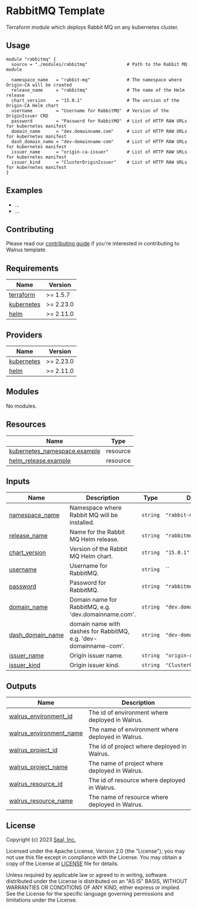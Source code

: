 # RabbitMQ Template

Terraform module which deploys Rabbit MQ on any kubernetes cluster.

## Usage

```hcl
module "rabbitmq" {
  source = "./modules/rabbitmq"               # Path to the Rabbit MQ module

  namespace_name   = "rabbit-mq"              # The namespace where Origin-CA will be created
  release_name     = "rabbitmq"               # The name of the Helm release
  chart_version    = "15.0.1"                 # The version of the Origin-CA Helm chart
  username         = "Username for RabbitMQ"  # Version of the OriginIssuer CRD
  password         = "Password for RabbitMQ"  # List of HTTP RAW URLs for kubernetes manifest
  domain_name      = "dev.domainname.com"     # List of HTTP RAW URLs for kubernetes manifest
  dash_domain_name = "dev-domainname-com"     # List of HTTP RAW URLs for kubernetes manifest
  issuer_name      = "origin-ca-issuer"       # List of HTTP RAW URLs for kubernetes manifest
  issuer_kind      = "ClusterOriginIssuer"    # List of HTTP RAW URLs for kubernetes manifest
}
```

## Examples

- ...
- ...

## Contributing

Please read our [contributing guide](./docs/CONTRIBUTING.md) if you're interested in contributing to Walrus template.

<!-- BEGIN_TF_DOCS -->
## Requirements

| Name | Version |
|------|---------|
| <a name="requirement_terraform"></a> [terraform](#requirement\_terraform) | >= 1.5.7 |
| <a name="requirement_kubernetes"></a> [kubernetes](#requirement\_kubernetes) | >= 2.23.0 |
| <a name="requirement_helm"></a> [helm](#requirement\_helm) | >= 2.11.0 |

## Providers

| Name | Version |
|------|---------|
| <a name="provider_kubernetes"></a> [kubernetes](#provider\_kubernetes) | >= 2.23.0 |
| <a name="provider_helm"></a> [helm](#provider\_helm) | >= 2.11.0 |

## Modules

No modules.

## Resources

| Name | Type |
|------|------|
| [kubernetes_namespace.example](https://registry.terraform.io/providers/hashicorp/kubernetes/latest/docs/resources/namespace) | resource |
| [helm_release.example](https://registry.terraform.io/providers/hashicorp/helm/latest/docs/resources/release) | resource |

## Inputs

| Name | Description | Type | Default | Required |
|------|-------------|------|---------|:--------:|
| <a name="input_namespace_name"></a> [namespace_name](#input_namespace_name) | Namespace where Rabbit MQ will be installed. | `string` | `"rabbit-mq"` | no |
| <a name="input_release_name"></a> [release_name](#input_release_name) | Name for the Rabbit MQ Helm release. | `string` | `"rabbitmq"` | no |
| <a name="input_chart_version"></a> [chart_version](#input_chart_version) | Version of the Rabbit MQ Helm chart. | `string` | `"15.0.1"` | no |
| <a name="input_username"></a> [username](#input_username) | Username for RabbitMQ. | `string` | `` | yes |
| <a name="input_password"></a> [password](#input_password) | Password for RabbitMQ. | `string` | `"rabbitmq"` | yes |
| <a name="input_domain_name"></a> [domain_name](#input_domain_name) | Domain name for RabbitMQ, e.g. 'dev.domainname.com'. | `string` | `"dev.domainname.com"` | no |
| <a name="input_dash_domain_name"></a> [dash_domain_name](#input_dash_domain_name) | domain name with dashes for RabbitMQ, e.g. 'dev-domainname-com'. | `string` | `"dev-domainname-com"` | no |
| <a name="input_issuer_name"></a> [issuer_name](#input_issuer_name) | Origin issuer name. | `string` | `"origin-ca-issuer"` | yes |
| <a name="input_issuer_kind"></a> [issuer_kind](#input_issuer_kind) | Origin issuer kind. | `string` | `"ClusterOriginIssuer"` | no |


## Outputs

| Name | Description |
|------|-------------|
| <a name="output_walrus_environment_id"></a> [walrus\_environment\_id](#output\_walrus\_environment\_id) | The id of environment where deployed in Walrus. |
| <a name="output_walrus_environment_name"></a> [walrus\_environment\_name](#output\_walrus\_environment\_name) | The name of environment where deployed in Walrus. |
| <a name="output_walrus_project_id"></a> [walrus\_project\_id](#output\_walrus\_project\_id) | The id of project where deployed in Walrus. |
| <a name="output_walrus_project_name"></a> [walrus\_project\_name](#output\_walrus\_project\_name) | The name of project where deployed in Walrus. |
| <a name="output_walrus_resource_id"></a> [walrus\_resource\_id](#output\_walrus\_resource\_id) | The id of resource where deployed in Walrus. |
| <a name="output_walrus_resource_name"></a> [walrus\_resource\_name](#output\_walrus\_resource\_name) | The name of resource where deployed in Walrus. |
<!-- END_TF_DOCS -->

## License

Copyright (c) 2023 [Seal, Inc.](https://seal.io)

Licensed under the Apache License, Version 2.0 (the "License");
you may not use this file except in compliance with the License.
You may obtain a copy of the License at [LICENSE](./LICENSE) file for details.

Unless required by applicable law or agreed to in writing, software
distributed under the License is distributed on an "AS IS" BASIS,
WITHOUT WARRANTIES OR CONDITIONS OF ANY KIND, either express or implied.
See the License for the specific language governing permissions and
limitations under the License.

